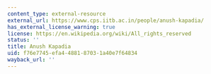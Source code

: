 ```yaml
---
content_type: external-resource
external_url: https://www.cps.iitb.ac.in/people/anush-kapadia/
has_external_license_warning: true
license: https://en.wikipedia.org/wiki/All_rights_reserved
status: ''
title: Anush Kapadia
uid: f76e7745-efa4-4881-8703-1a40e7f64834
wayback_url: ''
---
```


